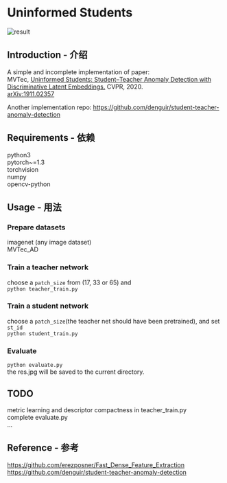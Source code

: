 # Uninformed Students
![result](https://raw.githubusercontent.com/LuyaooChen/uninformed-students-pytorch/main/res.jpg)
## Introduction - 介绍
A simple and incomplete implementation of paper:  
MVTec, [Uninformed Students: Student–Teacher Anomaly Detection with Discriminative Latent Embeddings.](https://ieeexplore.ieee.org/document/9157778/) CVPR, 2020.  
[arXiv:1911.02357](https://arxiv.org/abs/1911.02357)
  
Another implementation repo: https://github.com/denguir/student-teacher-anomaly-detection  

## Requirements - 依赖
python3  
pytorch~=1.3  
torchvision  
numpy  
opencv-python

## Usage - 用法
### Prepare datasets
imagenet (any image dataset)  
MVTec_AD
### Train a teacher network
choose a `patch_size` from (17, 33 or 65) and  
`python teacher_train.py`
### Train a student network
choose a `patch_size`(the teacher net should have been pretrained), and set `st_id`  
`python student_train.py`
### Evaluate
`python evaluate.py`  
the res.jpg will be saved to the current directory.  

## TODO
metric learning and descriptor compactness in teacher_train.py   
complete evaluate.py  
...

## Reference - 参考
https://github.com/erezposner/Fast_Dense_Feature_Extraction  
https://github.com/denguir/student-teacher-anomaly-detection